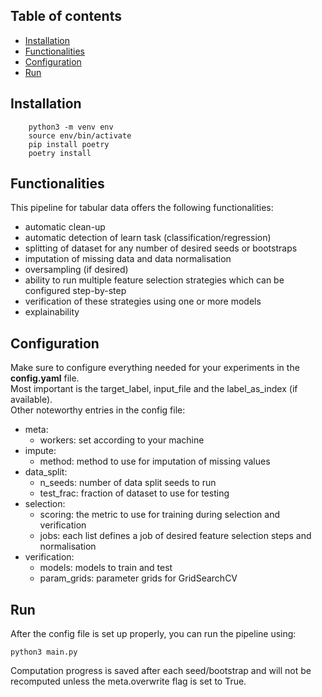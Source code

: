 ## Table of contents <!-- omit in toc -->

- [Installation](#installation)
- [Functionalities](#functionalities)
- [Configuration](#configuration)
- [Run](#run)


## Installation
```
    python3 -m venv env
    source env/bin/activate
    pip install poetry
    poetry install
```
## Functionalities
This pipeline for tabular data offers the following functionalities:
- automatic clean-up
- automatic detection of learn task (classification/regression)
- splitting of dataset for any number of desired seeds or bootstraps
- imputation of missing data and data normalisation
- oversampling (if desired)
- ability to run multiple feature selection strategies which can be configured step-by-step
- verification of these strategies using one or more models
- explainability
## Configuration
Make sure to configure everything needed for your experiments in the **config.yaml** file.\
Most important is the target_label, input_file and the label_as_index (if available).\
Other noteworthy entries in the config file:
- meta:
  - workers: set according to your machine
- impute:
  - method: method to use for imputation of missing values
- data_split:
  - n_seeds: number of data split seeds to run
  - test_frac: fraction of dataset to use for testing
- selection:
  - scoring: the metric to use for training during selection and verification
  - jobs: each list defines a job of desired feature selection steps and normalisation
- verification:
  - models: models to train and test
  - param_grids: parameter grids for GridSearchCV

## Run
After the config file is set up properly, you can run the pipeline using:
```
python3 main.py
```
Computation progress is saved after each seed/bootstrap and will not be recomputed unless the meta.overwrite flag is set to True.



